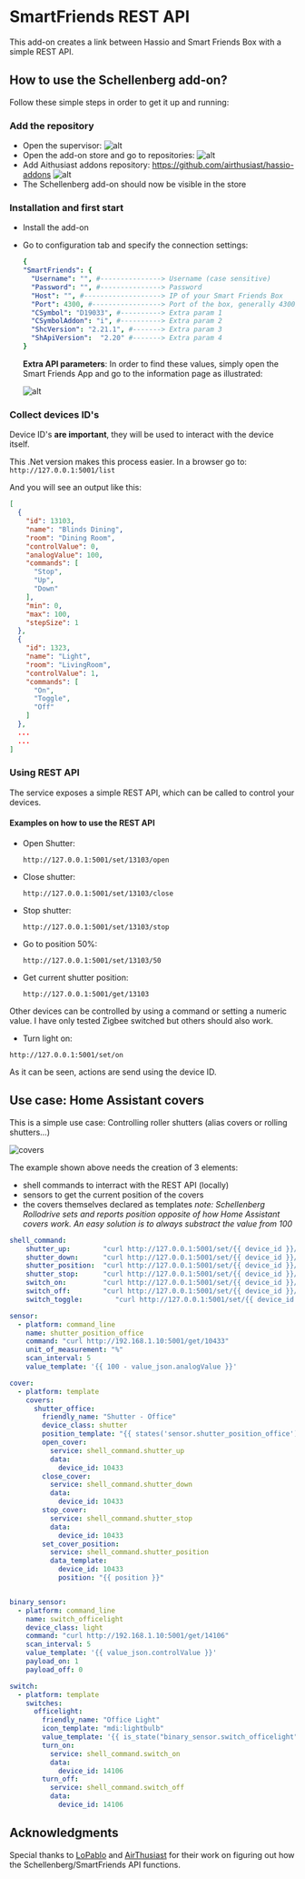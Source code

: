 # SmartFriends REST API
This add-on creates a link between Hassio and Smart Friends Box with a simple REST API.

## How to use the Schellenberg add-on?

Follow these simple steps in order to get it up and running:
### Add the repository
- Open the supervisor:
  ![alt](https://github.com/GimpArm/hassio-addons/blob/main/smartfriends-rest-api/images/doc02.png)
- Open the add-on store and go to repositories:
  ![alt](https://github.com/GimpArm/hassio-addons/blob/main/smartfriends-rest-api/images/doc03.png)
- Add Aithusiast addons repository: https://github.com/airthusiast/hassio-addons
  ![alt](https://github.com/GimpArm/hassio-addons/blob/main/smartfriends-rest-api/images/doc04.png)
- The Schellenberg add-on should now be visible in the store

### Installation and first start
- Install the add-on
- Go to configuration tab and specify the connection settings:
  ```yaml
  {
  "SmartFriends": {
    "Username": "", #---------------> Username (case sensitive)
    "Password": "", #---------------> Password
    "Host": "", #-------------------> IP of your Smart Friends Box
    "Port": 4300, #-----------------> Port of the box, generally 4300/tcp
    "CSymbol": "D19033", #----------> Extra param 1
    "CSymbolAddon": "i", #----------> Extra param 2
    "ShcVersion": "2.21.1", #-------> Extra param 3
    "ShApiVersion":  "2.20" #-------> Extra param 4
  }
  ```
  **Extra API parameters**:
  In order to find these values, simply open the Smart Friends App and go to the information page as illustrated:

  ![alt](https://github.com/GimpArm/hassio-addons/blob/main/smartfriends-rest-api/images/doc00.jpg)

### Collect devices ID's
Device ID's **are important**, they will be used to interact with the device itself.

This .Net version makes this process easier. In a browser go to:
```http://127.0.0.1:5001/list```

And you will see an output like this:

```json
[
  {
    "id": 13103,
    "name": "Blinds Dining",
    "room": "Dining Room",
    "controlValue": 0,
    "analogValue": 100,
    "commands": [
      "Stop",
      "Up",
      "Down"
    ],
    "min": 0,
    "max": 100,
    "stepSize": 1
  },
  {
    "id": 1323,
    "name": "Light",
    "room": "LivingRoom",
    "controlValue": 1,
    "commands": [
      "On",
      "Toggle",
      "Off"
    ]
  },
  ...
  ...
]
```

### Using REST API

The service exposes a simple REST API, which can be called to control your devices.

#### Examples on how to use the REST API
- Open Shutter:

  ```http://127.0.0.1:5001/set/13103/open```
- Close shutter:

  ```http://127.0.0.1:5001/set/13103/close```
- Stop shutter:

  ```http://127.0.0.1:5001/set/13103/stop```
- Go to position 50%:

  ```http://127.0.0.1:5001/set/13103/50```
- Get current shutter position:

  ```http://127.0.0.1:5001/get/13103```

Other devices can be controlled by using a command or setting a numeric value. I have only tested Zigbee switched but others should also work.

- Turn light on:

```http://127.0.0.1:5001/set/on```

As it can be seen, actions are send using the device ID.

## Use case: Home Assistant covers

This is a simple use case: Controlling roller shutters (alias covers or rolling shutters...)

![covers](https://github.com/GimpArm/hassio-addons/blob/main/smartfriends-rest-api/images/doc01.png)

The example shown above needs the creation of 3 elements:
- shell commands to interract with the REST API (locally)
- sensors to get the current position of the covers
- the covers themselves declared as templates
*note: Schellenberg Rollodrive sets and reports position opposite of how Home Assistant covers work. An easy solution is to always substract the value from 100*

```yaml
shell_command:
    shutter_up:        "curl http://127.0.0.1:5001/set/{{ device_id }}/up"
    shutter_down:      "curl http://127.0.0.1:5001/set/{{ device_id }}/down"
    shutter_position:  "curl http://127.0.0.1:5001/set/{{ device_id }}/{{ 100 - position }}"
    shutter_stop:      "curl http://127.0.0.1:5001/set/{{ device_id }}/stop"
    switch_on:         "curl http://127.0.0.1:5001/set/{{ device_id }}/on"
    switch_off:        "curl http://127.0.0.1:5001/set/{{ device_id }}/off"
    switch_toggle:        "curl http://127.0.0.1:5001/set/{{ device_id }}/toggle"

sensor:
  - platform: command_line
    name: shutter_position_office
    command: "curl http://192.168.1.10:5001/get/10433"
    unit_of_measurement: "%"
    scan_interval: 5
    value_template: '{{ 100 - value_json.analogValue }}'

cover:
  - platform: template
    covers:
      shutter_office:
        friendly_name: "Shutter - Office"
        device_class: shutter
        position_template: "{{ states('sensor.shutter_position_office') }}"
        open_cover:
          service: shell_command.shutter_up
          data:
            device_id: 10433
        close_cover:
          service: shell_command.shutter_down
          data:
            device_id: 10433
        stop_cover:
          service: shell_command.shutter_stop
          data:
            device_id: 10433
        set_cover_position:
          service: shell_command.shutter_position
          data_template:
            device_id: 10433
            position: "{{ position }}"


binary_sensor:
  - platform: command_line
    name: switch_officelight
    device_class: light
    command: "curl http://192.168.1.10:5001/get/14106"
    scan_interval: 5
    value_template: '{{ value_json.controlValue }}'
    payload_on: 1
    payload_off: 0

switch:
  - platform: template
    switches:
      officelight:
        friendly_name: "Office Light"
        icon_template: "mdi:lightbulb"
        value_template: '{{ is_state("binary_sensor.switch_officelight", "on") }}'
        turn_on:
          service: shell_command.switch_on
          data:
            device_id: 14106
        turn_off:
          service: shell_command.switch_off
          data:
            device_id: 14106
```


## Acknowledgments
Special thanks to [LoPablo](https://github.com/LoPablo) and [AirThusiast](https://github.com/airthusiast) for their work on figuring out how the Schellenberg/SmartFriends API functions.